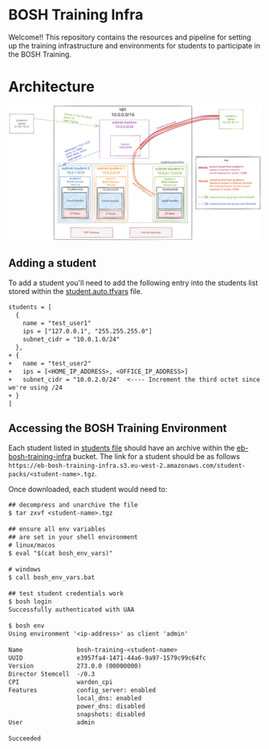 # BOSH Training Infra

Welcome!! This repository contains the resources and pipeline for setting up the training infrastructure and environments for students to participate in the BOSH Training.

# Architecture

![Infra](./bosh-training-infra.svg)

## Adding a student

To add a student you'll need to add the following entry into the students list stored within the [student.auto.tfvars](./students.auto.tfvars) file.

```
students = [
  {
    name = "test_user1"
    ips = ["127.0.0.1", "255.255.255.0"]
    subnet_cidr = "10.0.1.0/24"
  },
+ {
+   name = "test_user2"
+   ips = [<HOME_IP_ADDRESS>, <OFFICE_IP_ADDRESS>]
+   subnet_cidr = "10.0.2.0/24"  <---- Increment the third octet since we're using /24
+ }
]
```

## Accessing the BOSH Training Environment

Each student listed in [students file](./students.auto.tfvars) should have an archive within the [eb-bosh-training-infra](s3://eb-bosh-training-infra/student-packs/) bucket. The link for a student should be as follows `https://eb-bosh-training-infra.s3.eu-west-2.amazonaws.com/student-packs/<student-name>.tgz`.

Once downloaded, each student would need to:

```commandLine
## decompress and unarchive the file
$ tar zxvf <student-name>.tgz

## ensure all env variables
## are set in your shell environment
# linux/macos
$ eval "$(cat bosh_env_vars)"

# windows
$ call bosh_env_vars.bat

## test student credentials work
$ bosh login
Successfully authenticated with UAA

$ bosh env
Using environment '<ip-address>' as client 'admin'

Name               bosh-training-<student-name>
UUID               e3957fa4-1471-44a6-9a97-1579c99c64fc
Version            273.0.0 (00000000)
Director Stemcell  -/0.3
CPI                warden_cpi
Features           config_server: enabled
                   local_dns: enabled
                   power_dns: disabled
                   snapshots: disabled
User               admin

Succeeded
```
